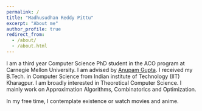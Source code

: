 ```yaml
---
permalink: /
title: "Madhusudhan Reddy Pittu"
excerpt: "About me"
author_profile: true
redirect_from: 
  - /about/
  - /about.html
---
```


I am a third year Computer Science PhD student in the ACO program at Carnegie Mellon University. I am advised by [Anupam Gupta](https://www.cs.cmu.edu/~anupamg/). I received my B.Tech. in Computer Science from Indian institute of Technology (IIT) Kharagpur. I am broadly interested in Theoretical Computer Science. I mainly work on Approximation Algorithms, Combinatorics and Optimization.

In my free time, I contemplate existence or watch movies and anime.  




